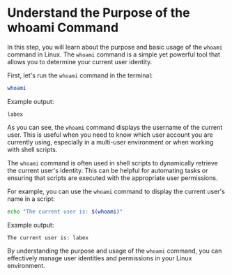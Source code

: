 # Understand the Purpose of the whoami Command

In this step, you will learn about the purpose and basic usage of the `whoami` command in Linux. The `whoami` command is a simple yet powerful tool that allows you to determine your current user identity.

First, let's run the `whoami` command in the terminal:

```bash
whoami
```

Example output:

```
labex
```

As you can see, the `whoami` command displays the username of the current user. This is useful when you need to know which user account you are currently using, especially in a multi-user environment or when working with shell scripts.

The `whoami` command is often used in shell scripts to dynamically retrieve the current user's identity. This can be helpful for automating tasks or ensuring that scripts are executed with the appropriate user permissions.

For example, you can use the `whoami` command to display the current user's name in a script:

```bash
echo "The current user is: $(whoami)"
```

Example output:

```
The current user is: labex
```

By understanding the purpose and usage of the `whoami` command, you can effectively manage user identities and permissions in your Linux environment.
